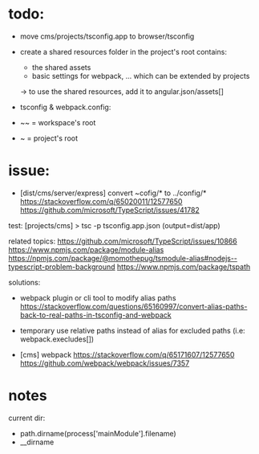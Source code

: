 # todo:

- move cms/projects/tsconfig.app to browser/tsconfig
- create a shared resources folder in the project's root contains:

  - the shared assets
  - basic settings for webpack, ... which can be extended by projects

  -> to use the shared resources, add it to angular.json/assets[]

- tsconfig & webpack.config:

 - ~~ = workspace's root
 - ~ = project's root


# issue:
- [dist/cms/server/express] convert ~cofig/\* to ../config/\*
https://stackoverflow.com/q/65020011/12577650
https://github.com/microsoft/TypeScript/issues/41782

test: [projects/cms] > tsc -p tsconfig.app.json (output=dist/app)

related topics:
https://github.com/microsoft/TypeScript/issues/10866
https://www.npmjs.com/package/module-alias
https://npmjs.com/package/@momothepug/tsmodule-alias#nodejs--typescript-problem-background
https://www.npmjs.com/package/tspath

solutions:
- webpack plugin or cli tool to modify alias paths
https://stackoverflow.com/questions/65160997/convert-alias-paths-back-to-real-paths-in-tsconfig-and-webpack
- temporary use relative paths instead of alias for excluded paths
  (i.e: webpack.execludes[])

- [cms] webpack
https://stackoverflow.com/q/65171607/12577650
https://github.com/webpack/webpack/issues/7357

# notes
current dir:
- path.dirname(process['mainModule'].filename)
- __dirname
